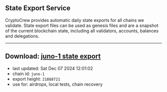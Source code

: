 ## State Export Service
CryptoCrew provides automatic daily state exports for all chains we validate. State export files can be used as genesis files and are a snapshot of the current blockchain state, including all validators, accounts, balances and delegations.

---
**Download: [juno-1 state export](https://dl-eu2.ccvalidators.com/SERVICE/juno/juno-1_export_21888721.json)**
---

- last updated: Sat Dec 07 2024 12:01:02
- chain id: `juno-1`
- export height: `21888721`
- use for: airdrops, local tests, chain recovery
